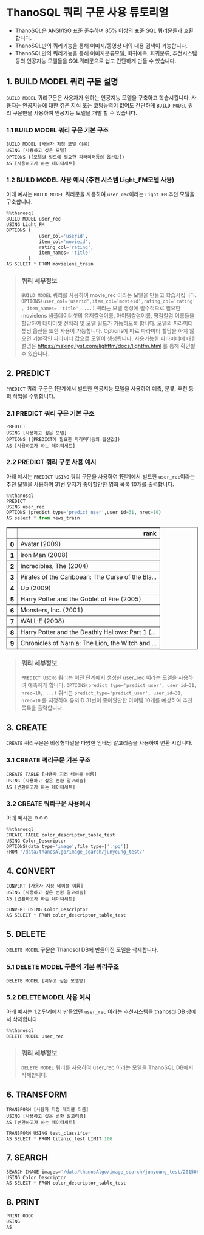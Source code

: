 # **ThanoSQL 쿼리 구문 사용 튜토리얼**

 * ThanoSQL은 ANSI/ISO 표준 준수하며 85% 이상의 표준 SQL 쿼리문들과 호환합니다.
 * ThanoSQL만의 쿼리기능을 통해 이미지/동영상 내의 내용 검색이 가능합니다.
 * ThanoSQL만의 쿼리기능을 통해 이미지분류모델, 회귀예측, 회귀분류, 추천시스템 등의 인공지능 모델들을 SQL쿼리문으로 쉽고 간단하게 만들 수 있습니다.

## **1. BUILD MODEL 쿼리 구문 설명**

`BUILD MODEL` 쿼리구문은 사용자가 원하는 인공지능 모델을 구축하고 학습시킵니다. 사용자는 인공지능에 대한 깊은 지식 또는 코딩능력이 없어도 간단하게 `BUILD MODEL` 쿼리 구문만을 사용하여 인공지능 모델을 개발 할 수 있습니다.

### **1.1 BUILD MODEL 쿼리 구문 기본 구조**

```postgresql
BUILD MODEL [사용자 지정 모델 이름] 
USING [사용하고 싶은 모델]
OPTIONS ([모델별 빌드에 필요한 파라미터등의 옵션값])
AS [사용하고자 하는 데이터세트] 
```

### **1.2 BUILD MODEL 사용 예시 (추천 시스템 Light_FM모델 사용)**

아래 예시는 `BUILD MODEL` 쿼리문을 사용하여 `user_rec`이라는 `Light_FM` 추천 모델을 구축합니다.


```python
%%thanosql
BUILD MODEL user_rec
USING Light_FM
OPTIONS (   
            user_col='userid',
            item_col='movieid',
            rating_col='rating',
            item_names= 'title'
        )
AS SELECT * FROM movielens_train 
```

>### **쿼리 세부정보**
>```BUILD MODEL``` 쿼리를 사용하여 movie_rec 이라는 모델을 만들고 학습시킵니다.
>```OPTIONS(user_col='userid',item_col='movieid',rating_col='rating', item_names= 'title', ...)``` 쿼리는 모델 생성에 필수적으로 필요한 movielens 샘플데이터셋의 유저칼럼이름, 아이템칼럼이름, 평점칼럼 이름들을 할당하여 데이터셋 전처리 및 모델 빌드가 가능하도록 합니다. 모델의 파라미터 튜닝 옵션들 또한 사용이 가능합니다. Options에 따로 파라미터 할당을 하지 않으면 기본적인 파라미터 값으로 모델이 생성됩니다. 사용가능한 파라미터에 대한 설명은 https://making.lyst.com/lightfm/docs/lightfm.html 를 통해 확인할 수 있습니다.

## **2. PREDICT**

`PREDICT`  쿼리 구문은 1단계에서 빌드한 인공지능 모델을 사용하여 예측, 분류, 추천 등의 작업을 수행합니다.

### **2.1 PREDICT 쿼리 구문 기본 구조**

```postgresql
PREDICT 
USING [사용하고 싶은 모델]
OPTIONS ([PREDICT에 필요한 파라미터등의 옵션값])
AS [사용하고자 하는 데이터세트]
```

### **2.2 PREDICT 쿼리 구문 사용 예시**

아래 예시는 `PREDICT USING` 쿼리 구문을 사용하여 1단계에서 빌드한 `user_rec`이라는 추천 모델을 사용하여 31번 유저가 좋아할만한 영화 목록 10개를 출력합니다.  


```python
%%thanosql 
PREDICT 
USING user_rec 
OPTIONS (predict_type='predict_user',user_id=31, nrec=10)
AS select * from news_train
```




<div>
<table border="1" class="dataframe">
  <thead>
    <tr style="text-align: right;">
      <th></th>
      <th>rank</th>
    </tr>
  </thead>
  <tbody>
    <tr>
      <th>0</th>
      <td>Avatar (2009)</td>
    </tr>
    <tr>
      <th>1</th>
      <td>Iron Man (2008)</td>
    </tr>
    <tr>
      <th>2</th>
      <td>Incredibles, The (2004)</td>
    </tr>
    <tr>
      <th>3</th>
      <td>Pirates of the Caribbean: The Curse of the Bla...</td>
    </tr>
    <tr>
      <th>4</th>
      <td>Up (2009)</td>
    </tr>
    <tr>
      <th>5</th>
      <td>Harry Potter and the Goblet of Fire (2005)</td>
    </tr>
    <tr>
      <th>6</th>
      <td>Monsters, Inc. (2001)</td>
    </tr>
    <tr>
      <th>7</th>
      <td>WALL·E (2008)</td>
    </tr>
    <tr>
      <th>8</th>
      <td>Harry Potter and the Deathly Hallows: Part 1 (...</td>
    </tr>
    <tr>
      <th>9</th>
      <td>Chronicles of Narnia: The Lion, the Witch and ...</td>
    </tr>
  </tbody>
</table>
</div>



>### **쿼리 세부정보**
>```PREDICT USING``` 쿼리는 이전 단계에서 생성한 user_rec 이라는 모델을 사용하여 예측하게 합니다.
```OPTIONS(predict_type='predict_user', user_id=31, nrec=10, ...)``` 쿼리는 ```predict_type='predict_user', user_id=31, nrec=10``` 를 지정하여 유저ID 31번이 좋아할만한 아이템 10개를 예상하여 추천 목록을 출력합니다.

## **3. CREATE** 

`CREATE` 쿼리구문은 비정형파일을 다양한 임베딩 알고리즘을 사용하여 변환 시킵니다.

### **3.1 CREATE 쿼리구문 기본 구조**

```POSTGRESQL
CREATE TABLE [사용자 지정 테이블 이름]
USING [사용하고 싶은 변환 알고리즘]
AS [변환하고자 하는 데이터세트]
```

### **3.2 CREATE 쿼리구문 사용예시**

아래 예시는 ㅇㅇㅇ

```python
%%thanosql
CREATE TABLE color_descriptor_table_test 
USING Color_Descriptor 
OPTIONS(data_type='image',file_type=['.jpg']) 
FROM '/data/thanosAlgo/image_search/junyoung_test/'
```

## **4. CONVERT**

```POSTGRESQL
CONVERT [사용자 지정 테이블 이름]
USING [사용하고 싶은 변환 알고리즘]
AS [변환하고자 하는 데이터세트]
```


```python
CONVERT USING Color_Descriptor 
AS SELECT * FROM color_descriptor_table_test
```

## **5. DELETE**

`DELETE MODEL` 구문은 Thanosql DB에 만들어진 모델을 삭제합니다.

### **5.1 DELETE MODEL 구문의 기본 쿼리구조**

```POSTGRESQL
DELETE MODEL [지우고 싶은 모델명]
```

### **5.2 DELETE MODEL 사용 예시**

아래 예시는 1.2 단계에서 만들었던 `user_rec` 이라는 추천시스템을 thanosql DB 상에서 삭제합니다 


```python
%%thanosql
DELETE MODEL user_rec
```

>### **쿼리 세부정보**
>```DELETE MODEL``` 쿼리를 사용하여 user_rec 이라는 모델을 ThanoSQL DB에서 삭제합니다.

## **6. TRANSFORM**

```POSTGRESQL
TRANSFORM [사용자 지정 테이블 이름]
USING [사용하고 싶은 변환 알고리즘]
AS [변환하고자 하는 데이터세트]
```


```python
TRANSFORM USING test_classifier 
AS SELECT * FROM titanic_test LIMIT 100
```

## **7. SEARCH**

```python
SEARCH IMAGE images='/data/thanosAlgo/image_search/junyoung_test/20150617_132435.jpg' 
USING Color_Descriptor 
AS SELECT * FROM color_descriptor_table_test
```

## **8. PRINT**

```python
PRINT OOOO
USING
AS 
```
